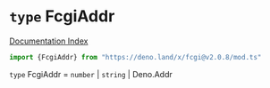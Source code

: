 # `type` FcgiAddr

[Documentation Index](../README.md)

```ts
import {FcgiAddr} from "https://deno.land/x/fcgi@v2.0.8/mod.ts"
```

`type` FcgiAddr = `number` | `string` | Deno.Addr